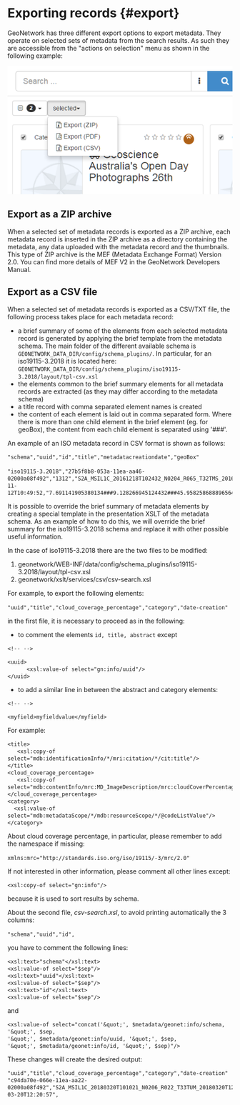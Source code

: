 # Exporting records {#export}

GeoNetwork has three different export options to export metadata. They operate on selected sets of metadata from the search results. As such they are accessible from the "actions on selection" menu as shown in the following example:

![](img/export.png)

## Export as a ZIP archive

When a selected set of metadata records is exported as a ZIP archive, each metadata record is inserted in the ZIP archive as a directory containing the metadata, any data uploaded with the metadata record and the thumbnails. This type of ZIP archive is the MEF (Metadata Exchange Format) Version 2.0. You can find more details of MEF V2 in the GeoNetwork Developers Manual.

## Export as a CSV file

When a selected set of metadata records is exported as a CSV/TXT file, the following process takes place for each metadata record:

-   a brief summary of some of the elements from each selected metadata record is generated by applying the brief template from the metadata schema. The main folder of the different available schema is `GEONETWORK_DATA_DIR/config/schema_plugins/`. In particular, for an iso19115-3.2018 it is located here: `GEONETWORK_DATA_DIR/config/schema_plugins/iso19115-3.2018/layout/tpl-csv.xsl`
-   the elements common to the brief summary elements for all metadata records are extracted (as they may differ according to the metadata schema)
-   a title record with comma separated element names is created
-   the content of each element is laid out in comma separated form. Where there is more than one child element in the brief element (eg. for geoBox), the content from each child element is separated using '###'.

An example of an ISO metadata record in CSV format is shown as follows:

    "schema","uuid","id","title","metadatacreationdate","geoBox"

    "iso19115-3.2018","27b5f8b8-053a-11ea-aa46-02000a08f492","1312","S2A_MSIL1C_20161218T102432_N0204_R065_T32TMS_20161218T102606","2019-11-12T10:49:52,"7.691141905380134###9.128266945124432###45.958258688896564###46.95363733424615"

It is possible to override the brief summary of metadata elements by creating a special template in the presentation XSLT of the metadata schema. As an example of how to do this, we will override the brief summary for the iso19115-3.2018 schema and replace it with other possible useful information.

In the case of iso19115-3.2018 there are the two files to be modified:

1.  geonetwork/WEB-INF/data/config/schema_plugins/iso19115-3.2018/layout/tpl-csv.xsl
2.  geonetwork/xslt/services/csv/csv-search.xsl

For example, to export the following elements:

`"uuid","title","cloud_coverage_percentage","category","date-creation"`

in the first file, it is necessary to proceed as in the following:

-   to comment the elements `id, title, abstract` except

```{=html}
<!-- -->
```
    <uuid>
          <xsl:value-of select="gn:info/uuid"/>
    </uuid>

-   to add a similar line in between the abstract and category elements:

```{=html}
<!-- -->
```
    <myfield>myfieldvalue</myfield>

For example:

    <title>
       <xsl:copy-of select="mdb:identificationInfo/*/mri:citation/*/cit:title"/>
    </title>
    <cloud_coverage_percentage>
       <xsl:copy-of select="mdb:contentInfo/mrc:MD_ImageDescription/mrc:cloudCoverPercentage/gco:Real"/>
    </cloud_coverage_percentage>
    <category>
      <xsl:value-of select="mdb:metadataScope/*/mdb:resourceScope/*/@codeListValue"/>
    </category>

About cloud coverage percentage, in particular, please remember to add the namespace if missing:

`xmlns:mrc="http://standards.iso.org/iso/19115/-3/mrc/2.0"`

If not interested in other information, please comment all other lines except:

    <xsl:copy-of select="gn:info"/>

because it is used to sort results by schema.

About the second file, *csv-search.xsl*, to avoid printing automatically the 3 columns:

`"schema","uuid","id",`

you have to comment the following lines:

    <xsl:text>"schema"</xsl:text>
    <xsl:value-of select="$sep"/>
    <xsl:text>"uuid"</xsl:text>
    <xsl:value-of select="$sep"/>
    <xsl:text>"id"</xsl:text>
    <xsl:value-of select="$sep"/>

and

    <xsl:value-of select="concat('&quot;', $metadata/geonet:info/schema, '&quot;', $sep, 
    '&quot;', $metadata/geonet:info/uuid, '&quot;', $sep, 
    '&quot;', $metadata/geonet:info/id, '&quot;', $sep)"/>

These changes will create the desired output:

    "uuid","title","cloud_coverage_percentage","category","date-creation"  
    "c94da70e-066e-11ea-aa22-02000a08f492","S2A_MSIL1C_20180320T101021_N0206_R022_T33TUM_20180320T122057","36.0368","dataset","2018-03-20T12:20:57",
